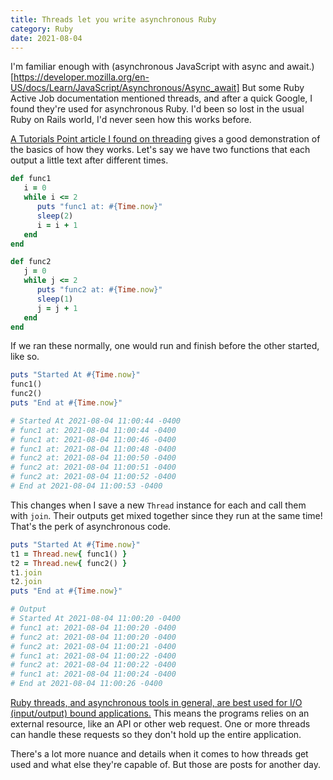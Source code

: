 ```yaml
---
title: Threads let you write asynchronous Ruby
category: Ruby
date: 2021-08-04
---
```


I'm familiar enough with (asynchronous JavaScript with async and await.)[https://developer.mozilla.org/en-US/docs/Learn/JavaScript/Asynchronous/Async_await] But some Ruby Active Job documentation mentioned threads, and after a quick Google, I found they're used for asynchronous Ruby. I'd been so lost in the usual Ruby on Rails world, I'd never seen how this works before.

[A Tutorials Point article I found on threading](https://www.tutorialspoint.com/ruby/ruby_multithreading.htm) gives a good demonstration of the basics of how they works. Let's say we have two functions that each output a little text after different times.

```ruby
def func1
   i = 0
   while i <= 2
      puts "func1 at: #{Time.now}"
      sleep(2)
      i = i + 1
   end
end

def func2
   j = 0
   while j <= 2
      puts "func2 at: #{Time.now}"
      sleep(1)
      j = j + 1
   end
end
```

If we ran these normally, one would run and finish before the other started, like so.

```ruby
puts "Started At #{Time.now}"
func1()
func2()
puts "End at #{Time.now}"

# Started At 2021-08-04 11:00:44 -0400
# func1 at: 2021-08-04 11:00:44 -0400
# func1 at: 2021-08-04 11:00:46 -0400
# func1 at: 2021-08-04 11:00:48 -0400
# func2 at: 2021-08-04 11:00:50 -0400
# func2 at: 2021-08-04 11:00:51 -0400
# func2 at: 2021-08-04 11:00:52 -0400
# End at 2021-08-04 11:00:53 -0400
```

This changes when I save a new `Thread` instance for each and call them with `join`. Their outputs get mixed together since they run at the same time! That's the perk of asynchronous code.

```ruby
puts "Started At #{Time.now}"
t1 = Thread.new{ func1() }
t2 = Thread.new{ func2() }
t1.join
t2.join
puts "End at #{Time.now}"

# Output
# Started At 2021-08-04 11:00:20 -0400
# func1 at: 2021-08-04 11:00:20 -0400
# func2 at: 2021-08-04 11:00:20 -0400
# func2 at: 2021-08-04 11:00:21 -0400
# func1 at: 2021-08-04 11:00:22 -0400
# func2 at: 2021-08-04 11:00:22 -0400
# func1 at: 2021-08-04 11:00:24 -0400
# End at 2021-08-04 11:00:26 -0400
```

[Ruby threads, and asynchronous tools in general, are best used for I/O (input/output) bound applications.](https://www.rubyguides.com/2015/07/ruby-threads/) This means the programs relies on an external resource, like an API or other web request. One or more threads can handle these requests so they don't hold up the entire application.

There's a lot more nuance and details when it comes to how threads get used and what else they're capable of. But those are posts for another day.
